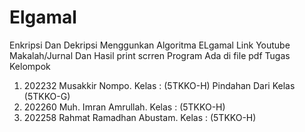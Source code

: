 # Elgamal

Enkripsi Dan Dekripsi Menggunkan Algoritma ELgamal
Link Youtube
Makalah/Jurnal Dan Hasil print scrren Program Ada di file pdf
Tugas Kelompok 
1. 202232 Musakkir Nompo. Kelas : (5TKKO-H) Pindahan Dari Kelas (5TKKO-G) 
2. 202260 Muh. Imran Amrullah. Kelas : (5TKKO-H) 
3. 202258 Rahmat Ramadhan Abustam. Kelas : (5TKKO-H) 
